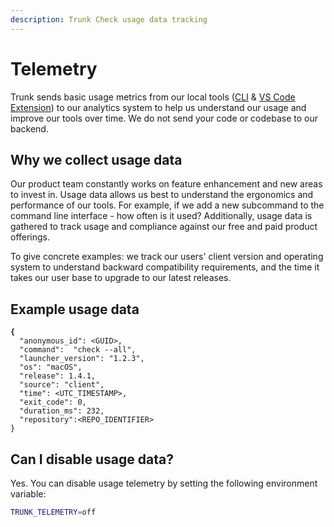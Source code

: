 ```yaml
---
description: Trunk Check usage data tracking
---
```


# Telemetry

Trunk sends basic usage metrics from our local tools ([CLI](../advanced-setup/cli/) & [VS Code Extension](../ide-integration/vs-code.md)) to our analytics system to help us understand our usage and improve our tools over time.  We do not send your code or codebase to our backend.

## Why we collect usage data

Our product team constantly works on feature enhancement and new areas to invest in. Usage data allows us best to understand the ergonomics and performance of our tools. For example, if we add a new subcommand to the command line interface - how often is it used? Additionally, usage data is gathered to track usage and compliance against our free and paid product offerings.

To give concrete examples: we track our users' client version and operating system to understand backward compatibility requirements, and the time it takes our user base to upgrade to our latest releases.

## Example usage data

<pre class="language-json"><code class="lang-json"><strong>{
</strong>  "anonymous_id": &#x3C;GUID>,
  "command":  "check --all",
  "launcher_version": "1.2.3",
  "os": "macOS",
  "release": 1.4.1,
  "source": "client",
  "time": &#x3C;UTC_TIMESTAMP>,
  "exit_code": 0,
  "duration_ms": 232,
  "repository":&#x3C;REPO_IDENTIFIER>
}
</code></pre>

## Can I disable usage data?

Yes. You can disable usage telemetry by setting the following environment variable:

```bash
TRUNK_TELEMETRY=off
```
